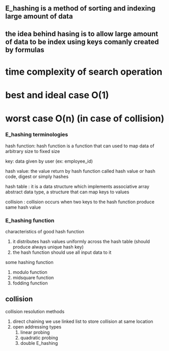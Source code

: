 
## E_hashing is a method of sorting and indexing large amount of data
## the idea behind hasing is to allow large amount of data to be index using keys comanly created by formulas

# time complexity of search operation
# best and ideal case O(1)
# worst case O(n) (in case of collision)

### E_hashing terminologies

hash function: hash function is a function that can used to map data of arbitrary size to fixed size

key: data given by user (ex: employee_id)

hash value: the value return by hash function called hash value or hash code, digest or simply hashes

hash table : it is a data structure which implements associative array abstract data type, a structure that can map keys to values

collision : collision occurs when two keys to the hash function produce same hash value

### E_hashing function
characteristics of good hash function
1. it distributes hash values uniformly across the hash table (should produce always unique hash key)
2. the hash function should use all input data to it

some hashing function
1. modulo function
2. midsquare function
3. fodding function

## collision
collision resolution methods
1. direct chaining 
    we use linked list to store collision at same location
2. open addressing
    types
    1. linear probing
    2. quadratic probing
    3. double E_hashing
